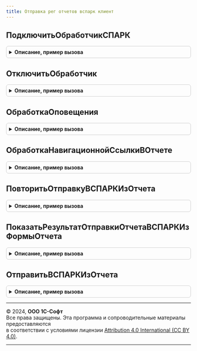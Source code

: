 ```yaml
---
title: Отправка рег отчетов вспарк клиент
---
```



## ПодключитьОбработчикСПАРК
<details style="margin: 1em 0; padding: 0.5em; border: 1px solid #ccc; border-radius: 6px;">

<summary style="font-weight: bold; cursor: pointer;">Описание, пример вызова</summary>

```bsl

Процедура ПодключитьОбработчикСПАРК(Отправить = Истина, Предупредить = Истина, Интервал = Неопределено) Экспорт
```

Пример вызова
```bsl
ОтправкаРегОтчетовВСПАРККлиент.ПодключитьОбработчикСПАРК(Отправить, Предупредить, Интервал);
```
</details>

## ОтключитьОбработчик
<details style="margin: 1em 0; padding: 0.5em; border: 1px solid #ccc; border-radius: 6px;">

<summary style="font-weight: bold; cursor: pointer;">Описание, пример вызова</summary>

```bsl

Процедура ОтключитьОбработчик(Имя) Экспорт
```

Пример вызова
```bsl
ОтправкаРегОтчетовВСПАРККлиент.ОтключитьОбработчик(Имя) 
```
</details>

## ОбработкаОповещения
<details style="margin: 1em 0; padding: 0.5em; border: 1px solid #ccc; border-radius: 6px;">

<summary style="font-weight: bold; cursor: pointer;">Описание, пример вызова</summary>

```bsl

Процедура ОбработкаОповещения(Форма, ИмяСобытия, Параметр, Источник) Экспорт
```

Пример вызова
```bsl
ОтправкаРегОтчетовВСПАРККлиент.ОбработкаОповещения(Форма, ИмяСобытия, Параметр, Источник) 
```
</details>

## ОбработкаНавигационнойСсылкиВОтчете
<details style="margin: 1em 0; padding: 0.5em; border: 1px solid #ccc; border-radius: 6px;">

<summary style="font-weight: bold; cursor: pointer;">Описание, пример вызова</summary>

```bsl

Процедура ОбработкаНавигационнойСсылкиВОтчете(Форма, Элемент, НавигационнаяСсылкаФорматированнойСтроки, СтандартнаяОбработка) Экспорт
```

Пример вызова
```bsl
ОтправкаРегОтчетовВСПАРККлиент.ОбработкаНавигационнойСсылкиВОтчете(Форма, Элемент, НавигационнаяСсылкаФорматированнойСтроки, СтандартнаяОбработка) 
```
</details>

## ПовторитьОтправкуВСПАРКИзОтчета
<details style="margin: 1em 0; padding: 0.5em; border: 1px solid #ccc; border-radius: 6px;">

<summary style="font-weight: bold; cursor: pointer;">Описание, пример вызова</summary>

```bsl

Процедура ПовторитьОтправкуВСПАРКИзОтчета(Форма) Экспорт
```

Пример вызова
```bsl
ОтправкаРегОтчетовВСПАРККлиент.ПовторитьОтправкуВСПАРКИзОтчета(Форма) 
```
</details>

## ПоказатьРезультатОтправкиОтчетаВСПАРКИзФормыОтчета
<details style="margin: 1em 0; padding: 0.5em; border: 1px solid #ccc; border-radius: 6px;">

<summary style="font-weight: bold; cursor: pointer;">Описание, пример вызова</summary>

```bsl

Процедура ПоказатьРезультатОтправкиОтчетаВСПАРКИзФормыОтчета(Форма, СразуПререотправить = Ложь, ОткрытьПредложение = Ложь) Экспорт
```

Пример вызова
```bsl
ОтправкаРегОтчетовВСПАРККлиент.ПоказатьРезультатОтправкиОтчетаВСПАРКИзФормыОтчета(Форма, СразуПререотправить, ОткрытьПредложение);
```
</details>

## ОтправитьВСПАРКИзОтчета
<details style="margin: 1em 0; padding: 0.5em; border: 1px solid #ccc; border-radius: 6px;">

<summary style="font-weight: bold; cursor: pointer;">Описание, пример вызова</summary>

```bsl

Процедура ОтправитьВСПАРКИзОтчета(Форма) Экспорт
```

Пример вызова
```bsl
ОтправкаРегОтчетовВСПАРККлиент.ОтправитьВСПАРКИзОтчета(Форма) 
```
</details>

---

© 2024, **ООО 1С-Софт**  
Все права защищены. Эта программа и сопроводительные материалы предоставляются  
в соответствии с условиями лицензии [Attribution 4.0 International (CC BY 4.0)](https://creativecommons.org/licenses/by/4.0/legalcode).

---
